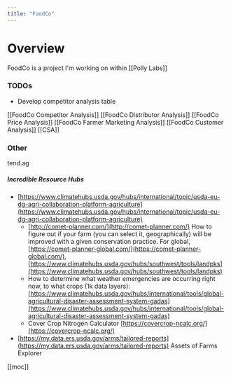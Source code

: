```yaml
---
title: "FoodCo"
---
```

# Overview
FoodCo is a project I'm working on within [[Polly Labs]]

### TODOs
* Develop competitor analysis table

[[FoodCo Competitor Analysis]]
[[FoodCo Distributor Analysis]]
[[FoodCo Price Analysis]]
[[FoodCo Farmer Marketing Analysis]]
[[FoodCo Customer Analysis]]
[[CSA]]
### Other
tend.ag

##### Incredible Resource Hubs

- [https://www.climatehubs.usda.gov/hubs/international/topic/usda-eu-dg-agri-collaboration-platform-agriculture](https://www.climatehubs.usda.gov/hubs/international/topic/usda-eu-dg-agri-collaboration-platform-agriculture)
    - [http://comet-planner.com/](http://comet-planner.com/) How to figure out if your farm (you can select it, geographically) will be improved with a given conservation practice. For global, [https://comet-planner-global.com/](https://comet-planner-global.com/), [https://www.climatehubs.usda.gov/hubs/southwest/tools/landpks](https://www.climatehubs.usda.gov/hubs/southwest/tools/landpks)
    - How to determine what weather emergencies are occurring right now, to what crops (1k data layers): [https://www.climatehubs.usda.gov/hubs/international/tools/global-agricultural-disaster-assessment-system-gadas](https://www.climatehubs.usda.gov/hubs/international/tools/global-agricultural-disaster-assessment-system-gadas)
    - Cover Crop Nitrogen Calculator [https://covercrop-ncalc.org/](https://covercrop-ncalc.org/)
- [https://my.data.ers.usda.gov/arms/tailored-reports](https://my.data.ers.usda.gov/arms/tailored-reports) Assets of Farms Explorer



[[moc]]
